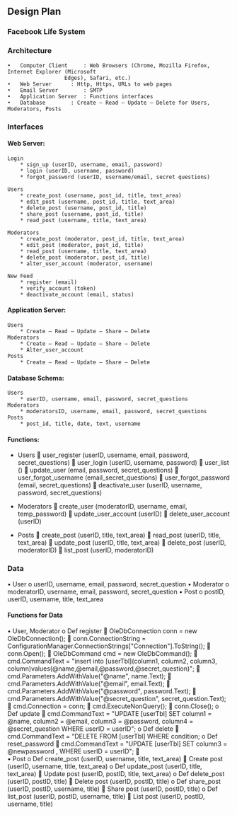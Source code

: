 
## Design Plan
  
### Facebook Life System
### Architecture
	•	Computer Client 	: Web Browsers (Chrome, Mozilla Firefox, Internet Explorer (Microsoft 
					  Edges), Safari, etc.) 
	•	Web Server		: Http, Https, URLs to web pages
	•	Email Server		: SMTP
	•	Application Server	: Functions interfaces
	•	Database		: Create – Read – Update – Delete for Users, Moderators, Posts

### Interfaces
#### Web Server:
	Login
		* sign_up (userID, username, email, password)
		* login (userID, username, password)
		* forgot_password (userID, username/email, secret questions)

	Users
		* create_post (username, post_id, title, text_area)
		* edit_post (username, post_id, title, text_area)
		* delete_post (username, post_id, title)
		* share_post (username, post_id, title)
		* read_post (username, title, text_area)

	Moderators
		* create_post (moderator, post_id, title, text_area)
		* edit_post (moderator, post_id, title)
		* read_post (username, title, text_area)
		* delete_post (moderator, post_id, title)
		* alter_user_account (moderator, username)

	New Feed
		* register (email)
		* verify_account (token)
		* deactivate_account (email, status)

#### Application Server:
	Users
		* Create – Read – Update – Share – Delete 
	Moderators
		* Create – Read – Update – Share – Delete
		* Alter_user_account
	Posts
		* Create – Read – Update – Share – Delete 

#### Database Schema:
	Users
		* userID, username, email, password, secret_questions
	Moderators
		* moderatorsID, username, email, password, secret_questions
	Posts
		* post_id, title, date, text, username

#### Functions:
-	Users
	user_register (userID, username, email, password, secret_questions)
	user_login (userID, username, password)
	user_list ()
	update_user (email, password, secret_questions)
	user_forgot_username (email_secret_questions)
	user_forgot_password (email, secret_questions)
	deactivate_user (userID, username, password, secret_questions)

-	Moderators
	create_user (moderatorID, username, email, temp_password)
	update_user_account (userID)
	delete_user_account (userID)
-	Posts
	create_post (userID, title, text_area)
	read_post (userID, title, text_area)
	update_post (userID, title, text_area)
	delete_post (userID, moderatorID)
	list_post (userID, moderatorID)

### Data
•	User
o	userID, username, email, password, secret_question
•	Moderator
o	moderatorID, username, email, password, secret_question
•	Post
o	postID, userID, username, title, text_area

#### Functions for Data
•	User, Moderator
o	Def register
	 OleDbConnection conn = new OleDbConnection();
	conn.ConnectionString = ConfigurationManager.ConnectionStrings["Connection"].ToString();
	conn.Open();
	OleDbCommand cmd = new OleDbCommand();
	cmd.CommandText = "insert into [userTbl](column1, column2, column3, column)values(@name,@email,@password,@secret_question)";
	cmd.Parameters.AddWithValue("@name", name.Text);
	cmd.Parameters.AddWithValue("@email", email.Text);
	cmd.Parameters.AddWithValue("@password", password.Text);
	cmd.Parameters.AddWithValue("@secret_question", secret_question.Text);
	cmd.Connection = conn;
	cmd.ExecuteNonQuery();
	conn.Close();
o	Def update
	cmd.CommandText = "UPDATE [userTbl] SET column1 = @name, column2  = @email, column3 = @password, column4 = @secret_question WHERE userID = userID";
o	Def delete
	cmd.CommandText = “DELETE FROM [userTbl] WHERE condition; 
o	Def reset_password
	cmd.CommandText = "UPDATE [userTbl] SET column3 = @newpassword , WHERE userID = userID";
	
•	Post
o	Def create_post (userID, username, title, text_area)
	Create post (userID, username, title, text_area)
o	Def update_post (userID, title, text_area)
	Update post (userID, postID, title, text_area)
o	Def delete_post (userID, postID, title)
	Delete post (userID, postID, title)
o	Def share_post (userID, postID, username, title)
	Share post (userID, postID, title)
o	Def list_post (userID, postID, username, title)
	List post (userID, postID, username, title)

